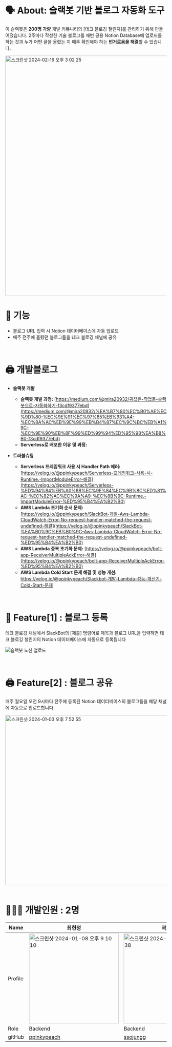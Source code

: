 # 🗣️ About: 슬랙봇 기반 블로그 자동화 도구

이 슬랙봇은 **200명 가량** 개발 커뮤니티의 [테크 블로깅 챌린지]를 관리하기 위해 만들어졌습니다. 2주마다 작성한 기술 블로그를 매번 공용 Notion Database에 업로드를 하는 것과 누가 어떤 글을 올렸는 지 매주 확인해야 하는 **번거로움을 해결**할 수 있습니다.

<img width="749" alt="스크린샷 2024-02-16 오후 3 02 25" src="https://github.com/techeer-sv/Notion_Bot/assets/102022609/3e94060c-7819-4355-bf24-7542bc8d87cc">



<br/>

# 🌠  기능

- 블로그 URL 입력 시 Notion 데이터베이스에 자동 업로드
- 매주 전주에 올렸던 블로그들을 테크 블로깅 채널에 공유

<br/>

# 🖨️ 개발블로그

- **슬랙봇 개발**
    - **슬랙봇 개발 과정:** [https://medium.com/@mira20932/귀찮은-작업들-슬랙봇으로-자동화하기-f3cdf9377ebd](https://medium.com/@mira20932/%EA%B7%80%EC%B0%AE%EC%9D%80-%EC%9E%91%EC%97%85%EB%93%A4-%EC%8A%AC%EB%9E%99%EB%B4%87%EC%9C%BC%EB%A1%9C-%EC%9E%90%EB%8F%99%ED%99%94%ED%95%98%EA%B8%B0-f3cdf9377ebd)
    - **Serverless로 배포한 이유 및 과정:**
    
- **트러블슈팅**
    - **Serverless 프레임워크 사용 시 Handler Path 에러:** [https://velog.io/@ppinkypeach/Serverless-프레임워크-사용-시-Runtime.-ImportModuleError-해결](https://velog.io/@ppinkypeach/Serverless-%ED%94%84%EB%A0%88%EC%9E%84%EC%9B%8C%ED%81%AC-%EC%82%AC%EC%9A%A9-%EC%8B%9C-Runtime.-ImportModuleError-%ED%95%B4%EA%B2%B0)
    - **AWS Lambda 초기화 순서 문제:** [https://velog.io/@ppinkypeach/SlackBot-개발-Aws-Lambda-CloudWatch-Error-No-request-handler-matched-the-request-undefined-해결](https://velog.io/@ppinkypeach/SlackBot-%EA%B0%9C%EB%B0%9C-Aws-Lambda-CloudWatch-Error-No-request-handler-matched-the-request-undefined-%ED%95%B4%EA%B2%B0)
    - **AWS Lambda 중복 초기화 문제:** [https://velog.io/@ppinkypeach/bolt-app-ReceiverMultipleAckError-해결](https://velog.io/@ppinkypeach/bolt-app-ReceiverMultipleAckError-%ED%95%B4%EA%B2%B0)
    - **AWS Lambda Cold Start 문제 해결 및 성능 개선:** https://velog.io/@ppinkypeach/Slackbot-개발-Lambda-성능-개선기-Cold-Start-문제
 
<br/>


# 📑 Feature[1] : 블로그 등록
테크 블로깅 채널에서 SlackBot의 [제출] 명령어로 제목과 블로그 URL을 입력하면 테크 블로깅 챌린지의 Notion 데이터베이스에 자동으로 등록됩니다

![슬랙봇 노션 업로드](https://github.com/techeer-sv/Notion_Bot/assets/102022609/3b6e1a44-f077-4039-a127-905b04a6430b)

<br/>

# 🖨️ Feature[2] : 블로그 공유
  <span>매주 월요일 오전 9시마다 전주에 등록된 Notion 데이터베이스의 블로그들을 해당 채널에 자동으로 업로드합니다</span>

  
  <img width="530" alt="스크린샷 2024-01-03 오후 7 52 55" src="https://github.com/techeer-sv/Notion_Bot/assets/102022609/9e532dfb-7490-4c2b-b120-a1d2f6dff8ea">

  <br/>



<br/>


# 👩🏻‍💻 개발인원 : 2명
| Name    | 최현정   |  곽소정   |
| ------- | -------| ---------|
| Profile | <img width="280" alt="스크린샷 2024-01-08 오후 9 10 10" src="https://github.com/techeer-sv/Notion_Bot/assets/102022609/bc1ee107-154a-4adf-8ccc-38c83f1cce4a"> | <img width="280" alt="스크린샷 2024-01-08 오후 9 06 38" src="https://github.com/techeer-sv/Notion_Bot/assets/102022609/5734017b-9441-48c4-827b-b0a80166383b">|
| Role    | Backend | Backend  |
| gitHub  | [ppinkypeach](https://github.com/ppinkypeach) | [ssojungg](https://github.com/ssojungg)   |


